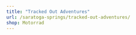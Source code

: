 ```yaml
---
title: "Tracked Out Adventures"
url: /saratoga-springs/tracked-out-adventures/
shop: Motorrad
---
```

